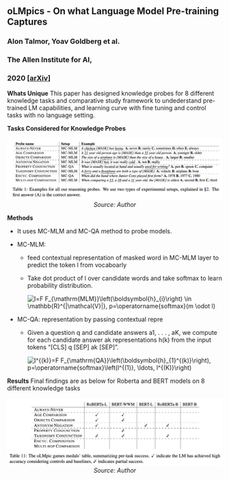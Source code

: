 ## oLMpics - On what Language Model Pre-training Captures
### Alon Talmor, Yoav Goldberg et al. 
### The Allen Institute for AI, 
### 2020 [[arXiv](https://arxiv.org/pdf/1912.13283.pdf)]


**Whats Unique**
This paper has designed knowledge probes for 8 different knowledge tasks and comparative study framework to undederstand pre-trained LM capabilities, and learning curve with fine tuning and control tasks with no language setting. 

**Tasks Considered for Knowledge Probes**
<p align="center">
    <img width=600 src="images/oLMpics_examples.png">
    <em>Source: Author</em>
    </p>

**Methods**
* It uses MC-MLM and MC-QA method to probe models.
* MC-MLM: 
    * feed contextual representation of masked word in MC-MLM layer to predict the token l from vocaboarly
    * Take dot product of l over candidate words and take softmax to learn probability distribution.

        <img src="https://i.upmath.me/svg/l%3DF%20F_%7B%5Cmathrm%7BMLM%7D%7D%5Cleft(%5Cboldsymbol%7Bh%7D_%7Bi%7D%5Cright)%20%5Cin%20%5Cmathbb%7BR%7D%5E%7B%7C%5Cmathcal%7BV%7D%7C%7D%2C%20p%3D%5Coperatorname%7Bsoftmax%7D(m%20%5Codot%20l)" alt="l=F F_{\mathrm{MLM}}\left(\boldsymbol{h}_{i}\right) \in \mathbb{R}^{|\mathcal{V}|}, p=\operatorname{softmax}(m \odot l)" />

* MC-QA: representation by passing contextual repre
    * Given a question q and candidate answers a1, . . . , aK, we compute for each candidate answer ak representations h(k) from the input tokens “[CLS] q [SEP] ak [SEP]”.

        <img src="https://i.upmath.me/svg/l%5E%7B(k)%7D%3DF%20F_%7B%5Cmathrm%7BQA%7D%7D%5Cleft(%5Cboldsymbol%7Bh%7D_%7B1%7D%5E%7B(k)%7D%5Cright)%2C%20p%3D%5Coperatorname%7Bsoftmax%7D%5Cleft(l%5E%7B(1)%7D%2C%20%5Cldots%2C%20l%5E%7B(K)%7D%5Cright)" alt="l^{(k)}=F F_{\mathrm{QA}}\left(\boldsymbol{h}_{1}^{(k)}\right), p=\operatorname{softmax}\left(l^{(1)}, \ldots, l^{(K)}\right)" />

**Results**
Final findings are as below for Roberta and BERT models on 8 different knowledge tasks
<p align="center">
    <img width=600 src="images/oLMpics_results.png">
    <em>Source: Author</em>
    </p>

